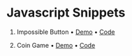 # Javascript Snippets

1. Impossible Button • [Demo](https://replit.com/@vijethx/ImpossibleButton) • [Code]('./../ImpossibleButton)

2. Coin Game • [Demo](https://replit.com/@vijethx/CoinGame) • [Code]('./../CoinGame)
